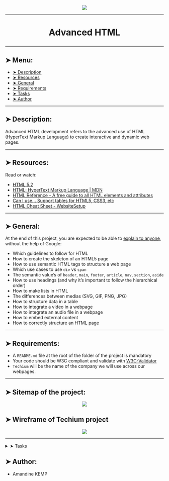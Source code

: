 <p align="center">
    <img [Advanced HTML] src="https://www.hostinger.com/tutorials/wp-content/uploads/sites/2/2018/11/what-is-html-3.webp">
</p>

----------

# <p align="center">Advanced HTML</p>

----------

## ➤ Menu:

* [➤ Description](https://github.com/amandinekemp/holbertonschool-web_front_end/tree/main/html_advanced#-description)
* [➤ Resources](https://github.com/amandinekemp/holbertonschool-web_front_end/tree/main/html_advanced#-resources)
* [➤ General](https://github.com/amandinekemp/holbertonschool-web_front_end/tree/main/html_advanced#-general)
* [➤ Requirements](https://github.com/amandinekemp/holbertonschool-web_front_end/tree/main/html_advanced#-requirements)
* [➤ Tasks](https://github.com/amandinekemp/holbertonschool-web_front_end/tree/main/html_advanced#-tasks)
* [➤ Author](https://github.com/amandinekemp/holbertonschool-web_front_end/tree/main/html_advanced#-author)

----------

## ➤ Description:

Advanced HTML development refers to the advanced use of HTML (HyperText Markup Language) to create interactive and dynamic web pages.

----------

## ➤ Resources:

Read or watch:

* [HTML 5.2](https://intranet.hbtn.io/rltoken/vKPDYmtKXaKCHn5lpZXz7w)
* [HTML: HyperText Markup Language | MDN](https://intranet.hbtn.io/rltoken/ZSMZYbNUWEhTarg4x5syCQ)
* [HTML Reference - A free guide to all HTML elements and attributes](https://intranet.hbtn.io/rltoken/hPxzkJUCKscaZ1YgG0Xaig)
* [Can I use… Support tables for HTML5, CSS3, etc](https://intranet.hbtn.io/rltoken/C1sjK7n4YYmXjzgN07LgUg)
* [HTML Cheat Sheet - WebsiteSetup](https://intranet.hbtn.io/rltoken/33djKxCai7mwDufKGL7eCg)

----------

## ➤ General:

At the end of this project, you are expected to be able to [explain to anyone](https://intranet.hbtn.io/rltoken/pt--DhAqMLE-NJtA1N_8hg), without the help of Google:

* Which guidelines to follow for HTML
* How to create the skeleton of an HTML5 page
* How to use semantic HTML tags to structure a web page
* Which use cases to use `div` vs `span`
* The semantic value’s of `header`, `main`, `footer`, `article`, `nav`, `section`, `aside`
* How to use headings (and why it’s important to follow the hierarchical order)
* How to make lists in HTML
* The differences between medias (SVG, GIF, PNG, JPG)
* How to structure data in a table
* How to integrate a video in a webpage
* How to integrate an audio file in a webpage
* How to embed external content
* How to correctly structure an HTML page

----------

## ➤ Requirements:

* A `README.md` file at the root of the folder of the project is mandatory
* Your code should be W3C compliant and validate with [W3C-Validator](https://intranet.hbtn.io/rltoken/Ru21MgHZLPDcXSsUrHwKJg)
* `Techium` will be the name of the company we will use across our webpages.

----------

## ➤ Sitemap of the project:

<p align="center">
    <img [Sitemap of the project] src="https://s3.eu-west-3.amazonaws.com/hbtn.intranet/uploads/medias/2020/4/4dec2ba9d84a0a55355b1c1e2de4c57854a2d35a.png?X-Amz-Algorithm=AWS4-HMAC-SHA256&X-Amz-Credential=AKIA4MYA5JM5DUTZGMZG%2F20240312%2Feu-west-3%2Fs3%2Faws4_request&X-Amz-Date=20240312T145536Z&X-Amz-Expires=86400&X-Amz-SignedHeaders=host&X-Amz-Signature=51ca659600e682623021cac7b83368aebe0340f31803780c7cff87e5ba975e45">
</p>

## ➤ Wireframe of Techium project

<p align="center">
    <img [Sitemap of the project] src="https://s3.eu-west-3.amazonaws.com/hbtn.intranet/uploads/medias/2020/4/3e4f9e2b3cb73d1768229e086f5da35337be5c6c.png?X-Amz-Algorithm=AWS4-HMAC-SHA256&X-Amz-Credential=AKIA4MYA5JM5DUTZGMZG%2F20240312%2Feu-west-3%2Fs3%2Faws4_request&X-Amz-Date=20240312T145536Z&X-Amz-Expires=86400&X-Amz-SignedHeaders=host&X-Amz-Signature=f3844b00615422899a0496297d48e50f0bb1c22b7e7acd4243e9420b155f0d44">
</p>


----------

<details>
<summary>➤ Tasks</summary>

### 0. Create your first webpage
mandatory
Create your first HTML file 0-index.html with:

* Add the doctype on the first line (without any comment)
* After the doctype, open and close a html tag
* Add the language tag, specify English for [ISO language code](https://intranet.hbtn.io/rltoken/qFNHsNpEOoe4uGFKqVa6-Q) and add the direction tag (ltr or rtl) on the html tag.
* Open your file in your browser (the page should be blank)
W3C won’t pass - you can ignore it

Repo:

* GitHub repository: holbertonschool-web_front_end
* Directory: html_advanced
* File: 0-index.html
  
0/3 pts
### 1. Structure your webpage
mandatory
Copy the content of 0-index.html into 1-index.html

Create the head and body sections

* inside the html tag, create the head and body tags (empty) in this order
W3C won’t pass - you can ignore it

Repo:

* GitHub repository: holbertonschool-web_front_end
* Directory: html_advanced
* File: 1-index.html
  
0/3 pts
2. The head - meta charset, viewport, title, description, favicons
mandatory
Copy the content of 1-index.html into 2-index.html

<p align="center">
    <img [Advanced HTML] src="https://s3.eu-west-3.amazonaws.com/hbtn.intranet/uploads/medias/2019/11/2ba3a0d7878316de5aaa.jpg?X-Amz-Algorithm=AWS4-HMAC-SHA256&X-Amz-Credential=AKIA4MYA5JM5DUTZGMZG%2F20240312%2Feu-west-3%2Fs3%2Faws4_request&X-Amz-Date=20240312T145536Z&X-Amz-Expires=86400&X-Amz-SignedHeaders=host&X-Amz-Signature=c5be58e7758df9027d631ac5d5bcf0862a25d7beee820440b416df7d07c2cb78">
</p>

Meta charset:

* add a meta tag inside the head:
 * add the charset attribute with the value utf-8

Viewport:

* add a meta tag inside the head:
 * add an attribute name on the tag and specify that it is the meta viewport
 * add the key width with the value device-width
 * add the key initial-scale with the value 1.0
 * add the key viewport-fit with the value cover

Title:

* add the title tag just after the meta viewport with value: Homepage - Techium

Description:

* add a meta tag inside the head section
 * add an attribute name on the tag and specify that is the meta description
 * add another attribute called content
 * add the following description: Techium is a digital agency

Favicons:

* download the image above to use as a favicon
* Use the tool at https://realfavicongenerator.net/ to generate all the favicon formats
* take the favicon.ico and favicon.png and place these at the root of your project directory, so that it is siblings with your [0-9]+-index.html files.
* inside the head, create 2 link tags with these 3 attributes: rel, type, and href.
 * the first link tag:
  * rel: icon
  * type: image/x-icon
  * href: ./favicon.ico
 * the second link tag:
  * rel: icon
  * type: image/png
  * href: ./favicon.png

Repo:

* GitHub repository: holbertonschool-web_front_end
* Directory: html_advanced
* File: 2-index.html
  
### 3. Simple header, main, footer

Copy the content of 2-index.html into 3-index.html

Header:

* create the header of your page between the open and close body tag
* put the text Header inside the header

Main:

* create the main tag after the header tag
 * put the text Main content inside your main tags

Footer:

* create the footer tag after the main tag
 * put the text Footer inside the footer tags

Repo:

* GitHub repository: holbertonschool-web_front_end
* Directory: html_advanced
* File: 3-index.html
  
### 4. Aside

Copy the contents of 3-index.html into article.html

* change the <title> to put: Article - Techium
* inside the main tags
 * after the text, create the aside tags with text Aside

Repo:

* GitHub repository: holbertonschool-web_front_end
* Directory: html_advanced
* File: article.html
  
### 5. Section

Copy the content of 3-index.html into 5-index.html

* inside your <main> section
 * remove the text in main, create these sections:
 1. create first section and put the text Hero section inside
 2. create second section and put the text Services section inside
 3. create third section and put the text Works section inside
 4. create fourth section and put the text About section inside
 5. create fifth section and put the text Latest news section inside
 6. create sixth section and put the text Testimonials section inside
 7. create seventh section and put the text Contact section inside

Does not need to pass W3C

Repo:

* GitHub repository: holbertonschool-web_front_end
* Directory: html_advanced
* File: 5-index.html
  
### 6. Work, News, Testimonial articles

Copy the content of 5-index.html into 6-index.html

Work articles:

* inside the section Works section
 * add 3 article tags
  * inside each article write Work # where the hashtag will be the ordered number (1, 2, or 3)

News articles:

* inside the section Latest news section
 * add 3 article tags
  * inside each article write Article # where the hashtag will be the ordered number (1, 2, or 3)

Testimonial articles:

* inside the section Testimonials section
  * add 3 article tags
   * inside each article write Testimonial # where the hashtag will be the ordered number (1, 2, or 3)

W3C won’t pass - you can ignore it

Repo:

* GitHub repository: holbertonschool-web_front_end
* Directory: html_advanced
* File: 6-index.html
  
### 7. Navigation

Copy the content of 6-index.html into 7-index.html

* remove the Header text inside the <header>
* create the nav tag inside the header tag
  * it should remain empty for now

Does not need to pass W3C

Repo:

* GitHub repository: holbertonschool-web_front_end
* Directory: html_advanced
* File: 7-index.html
  
### 8. Level 1 headings

Copy the content of 7-index.html into 8-index.html

* create the level 1 heading inside your main before your sections
  * put text Homepage in your heading tag

Does not need to pass W3C

Repo:

* GitHub repository: holbertonschool-web_front_end
* Directory: html_advanced
* File: 8-index.html

### 9. Level 2 headings

Copy the content of 8-index.html into 9-index.html

* in the section tag with the the text Hero section, remove the text and create a level 2 heading with text We help you build your brand!
* in the section tag with the the text Services section, remove the text and create a level 2 heading with text Services
* in the section tag with the the text Works section, remove the text and create a level 2 heading with text Works
* in the section tag with the the text About section, remove the text and create a level 2 heading with text About Us
* in the section tag with the the text Latest news section, remove the text and create a level 2 heading with text Latest news
* in the section tag with the the text Testimonials section, remove the text and create a level 2 heading with text Testimonials
* in the section tag with the the text Contact section, remove the text and create a level 2 heading with text Contact

W3C won’t pass - you can ignore it

Repo:

* GitHub repository: holbertonschool-web_front_end
* Directory: html_advanced
* File: 9-index.html
  
### 10. Level 3 headings

Copy the content of 9-index.html into 10-index.html

Services headings:

* Inside the section containing the h2 heading Services, add these elements right after the h2:
  * create a level 3 heading with text Design & Concept
  * create a level 3 heading with text Digital Strategy
  * create a level 3 heading with text Content Strategy
  * create a level 3 heading with text UX Design
  * create a level 3 heading with text Web Development
  * create a level 3 heading with text Social Media

Works headings:

* Inside the section containing the h2 heading Works:
 * in the first article, replace the text with a level 3 heading with text Interior Design
 * in the second article, replace the text with a level 3 heading with text Web Development
 * in the third article, replace the text with a level 3 heading with text Personal Brand

About Us headings:

* Inside the section containing the h2 heading About Us, after the h2 heading, create these elements in this order:
 * a level 3 heading with text Who are we
 * a level 3 heading with text Our culture
 * a level 3 heading with text How we work

Latest news headings:

* Inside the section containing the h2 heading Latest news:
 * in the first article replace the text with a level 3 heading with text Hoc loco tenere se Triarius non potuit.
 * in the second article replace the text with a level 3 heading with text Ut alios omittam, hunc appello, quem ille unum secutus est.
 * in the third article replace the text with a level 3 heading with text Bestiarum vero nullum iudicium puto.

W3C does not need to pass here

Repo:

* GitHub repository: holbertonschool-web_front_end
* Directory: html_advanced
* File: 10-index.html
  
### 11. styleguide

Copy the content of 3-index.html into 11-styleguide.html

* change the title to Styleguide - Techium
* remove the text from header, main, and footer
* create a new <section> inside your main tag
  * create a header in this section
   * in the header add a level 2 heading with text Headings
  * after the header:
   * add a level 1 heading with text Heading level 1
   * add a level 2 heading with text Heading level 2
   * add a level 3 heading with text Heading level 3
   * add a level 4 heading with text Heading level 4
   * add a level 5 heading with text Heading level 5
   * add a level 6 heading with text Heading level 6

Repo:

* GitHub repository: holbertonschool-web_front_end
* Directory: html_advanced
* File: 11-styleguide.html
  
### 12. Paragraphs

Copy the content of 10-index.html into 12-index.html

About Us paragraphs:

* in the About Us section
 * after the first h3 (who are we) create a paragraph with the text: Lorem ipsum dolor sit amet, consectetur adipisicing elit. Ipsum, omnis expedita! Eum, praesentium cumque accusantium rem, sit quaerat est nisi ratione, deserunt ducimus quidem iste dicta quibusdam atque maxime cum!
 * after the second h3 create a paragraph with the text: Lorem ipsum dolor sit amet, consectetur adipisicing elit. Ipsum, omnis expedita! Eum, praesentium cumque accusantium rem, sit quaerat est nisi ratione, deserunt ducimus quidem iste dicta quibusdam atque maxime cum!
 * after the third h3 create a paragraph with the text: Lorem ipsum dolor sit amet, consectetur adipisicing elit. Ipsum, omnis expedita! Eum, praesentium cumque accusantium rem, sit quaerat est nisi ratione, deserunt ducimus quidem iste dicta quibusdam atque maxime cum!

Latest news paragraphs:

* in the Latest news section
 * in the first article
  * create a paragraph with text Career before the heading
  * create a paragraph with text Lorem ipsum dolor sit amet, consectetur adipiscing elit. Id Sextilius factum negabat. Quo tandem modo? At eum nihili facit; Quae contraria sunt his, malane? after the heading
 * in the second article
   * create a paragraph with text Digital Life before the heading
   * create a paragraph with text Lorem ipsum dolor sit amet, consectetur adipiscing elit. Tum mihi Piso: Quid ergo? Tum ille: Ain tandem? Non autem hoc: igitur ne illud quidem. Sed quod proximum fuit non vidit. Nos commodius agimus. An nisi populari fama? after the heading
 * in the third article
   * create a paragraph with text Social before the heading
   * create a paragraph with text Lorem ipsum dolor sit amet, consectetur adipiscing elit. Non igitur bene. Quid enim est a Chrysippo praetermissum in Stoicis? Pugnant Stoici cum Peripateticis. Prioris generis est docilitas, memoria; Apparet statim, quae sint officia, quae actiones. after the heading

Contact paragraph:

* in the Contact section after the heading
 * create a paragraph with the text: Lorem ipsum dolor sit amet, consectetur adipiscing elit. Id Sextilius factum negabat. Quo tandem modo? At eum nihili facit; Quae contraria sunt his, malane?

Additional paragraphs:

* below the level 2 Services heading add a paragraph with text We work with you
* below the level 2 Works heading add a paragraph with text Take a look in our portfolio
* below the level 2 About Us heading add a paragraph with text Everything about us
* below the level 2 Testimonials heading add a paragraph with text We are more than a digital company
* below the level 2 Contact heading add a paragraph with text We like to know new people

Does not need to pass W3C

Repo:

* GitHub repository: holbertonschool-web_front_end
* Directory: html_advanced
* File: 12-index.html
  
### 13. styleguide paragraphs

Copy the contents of 11-styleguide.html into 13-styleguide.html

* After the existing section containing Headings, create a new section in main
 * in this section create a header
   * Inside the header, create a level 2 heading with text Paragraph
 * after the header add a level 2 heading with text Heading with a subtitle
 * after the level 2 heading, add a paragraph with text This is my subtitle
 * after the last paragraph, add another paragraph with text: Nunc lacinia ante nunc ac lobortis. Interdum adipiscing gravida odio porttitor sem non mi integer non faucibus ornare mi ut ante amet placerat aliquet. Volutpat eu sed ante lacinia sapien lorem accumsan varius montes viverra nibh in adipiscing blandit tempus accumsan.

Repo:

* GitHub repository: holbertonschool-web_front_end
* Directory: html_advanced
* File: 13-styleguide.html
  
### 14. Span

Copy the contents of 12-index.html into 14-index.html

In the very first <header>,

* before the nav, create a span with the text Techium
Does not need to pass W3C

Repo:

* GitHub repository: holbertonschool-web_front_end
* Directory: html_advanced
* File: 14-index.html
  
### 15. Div

Copy the contents of 14-index.html into 15-index.html

* Wrap the contents of the header element with a div
* Wrap the content of each section element within a div
* Finally, wrap the contents of the <footer> tag with a div

W3C does not need to pass

Repo:

* GitHub repository: holbertonschool-web_front_end
* Directory: html_advanced
* File: 15-index.html
  
### 16. Structure your sections

Copy the contents of 15-index.html into 16-index.html

* in the div in the Services section
 * create a header tag that wraps the h2 and the p
 * create a div sibling to the header that wraps the rest of the content
* in the div in the Works section
 * create a header tag that wraps the h2 and the p
 * create a div sibling to the header that wraps the rest of the content
* in the div in the About Us section
 * create a header tag that wraps the h2 and the p
 * create a div sibling to the header that wraps the rest of the content
* ,in the div in the Latest news section
 * create a header tag that wraps the h2
 * create a div sibling to the header that wraps the rest of the content
* in the div in the Testimonials section
 * create a header tag that wraps the h2 and the p
 * create a div sibling to the header that wraps the rest of the content
* in the div in the Contact section
 * create a header tag that wraps the h2 and the first p
 * create a div sibling to the header that wraps the rest of the content

W3C does not need to pass

Repo:

* GitHub repository: holbertonschool-web_front_end
* Directory: html_advanced
* File: 16-index.html
  
### 17. Comments

Copy the content of 16-index.html into 17-index.html

* before the header add a line break and a comment saying Header to help with scanning your code
* before the main add a line break and a comment saying Main to help with scanning your code
* before the footer add a line break and a comment saying Footer to help with scanning your code
* before the Hero section add a line break and a comment saying Hero section
* before the Services section add a line break and a comment saying Services section
* before the Works section add a line break and a comment saying Works section
* before the About Us section add a line break and a comment saying About Us section
* before the Latest news section add a line break and a comment saying Latest news section
* before the Testimonials section add a line break and a comment saying Testimonials section
* before the Contact section add a line break and a comment saying Contact section

Does not need to pass W3C

Repo:

* GitHub repository: holbertonschool-web_front_end
* Directory: html_advanced
* File: 17-index.html
  
### 18. link your logo

Copy the content of 17-index.html into 18-index.html

* in the header, wrap the span with a link that redirects to the page at the root of your folder (/)
* wrap the link with a div

W3C does not need to pass

Repo:

* GitHub repository: holbertonschool-web_front_end
* Directory: html_advanced
* File: 18-index.html
  
### 19. Create new pages

Copy the content of 18-index.html into about.html, latest_news.html and contact.html

* change the title of about.html to replace Homepage with About
* change the title of latest_news.html to replace Homepage with Latest news
* change the title of contact.html to replace Homepage with Contact

Does not need to pass W3C

Repo:

* GitHub repository: holbertonschool-web_front_end
* Directory: html_advanced
* File: about.html, latest_news.html, contact.html
  
### 20. Add links

Copy the content of 18-index.html into 20-index.html

* in your nav tags
 * create a link to / with the text Home
 * create an anchor to services with the text Services
 * create an anchor to works with the text Works
 * create an anchor to about with the text About
 * create an anchor to latest_news with the text Latest news
 * create an anchor to testimonials with the text Testimonials
 * create an anchor to contact with the text Contact

For now, the anchor links will not work. We will make them work in the CSS project.

Does not need to pass W3C

Repo:

* GitHub repository: holbertonschool-web_front_end
* Directory: html_advanced
* File: 20-index.html
  
### 21. Add social media links

Copy the content of 20-index.html into 21-index.html

* in the div in the footer
 * remove any text you have
 * create a link to https://www.facebook.com/HolbertonSchool/ with the text Facebook
 * create a link to https://twitter.com/holbertonschool with the text Twitter
 * create a link to https://www.instagram.com/holbertonschool/ with the text Instagram

W3C won’t pass - you can ignore it

Repo:

* GitHub repository: holbertonschool-web_front_end
* Directory: html_advanced
* File: 21-index.html
  
### 22. "Button" links

Copy the content of 21-index.html into 22-index.html

* in the Hero section, after the heading
 * create a link to # with the text Get started
* in the About Us section, after the div containing the level 3 headings and paragraphs
 * create a link to about.html with the text Learn more about us
* in the Contact section, after the div containing the paragraph
 * create a link to contact.html with text Get in touch

Does not need to pass W3C

Repo:

* GitHub repository: holbertonschool-web_front_end
* Directory: html_advanced
* File: 22-index.html
  
### 23. Services, Works, Latest news links

Copy the content of 22-index.html into 23-index.html

* in the Services section
 * in each level 3 heading, create a link to # around the text already in the heading
* in the Works section
 * in each level 3 heading, create a link to # around the text already in the heading
* in the Latest news section
 * in each level 3 heading, create a link to # around the text already in the heading

Does not need to pass W3C

Repo:

* GitHub repository: holbertonschool-web_front_end
* Directory: html_advanced
* File: 23-index.html
  
### 24. List the links

Copy the content of 23-index.html into 24-index.html

* in the nav
 * create an unordered list, put each anchor tag (Home, Services, Works, …) as an individual list item
* in the div in the footer
 * create an unordered list and put each anchor tag (Facebook, Twitter, …) as an individual list item

W3C does not need to pass

Repo:

* GitHub repository: holbertonschool-web_front_end
* Directory: html_advanced
* File: 24-index.html
  
### 25. Secondary navigation menu

Copy the content of 24-index.html into 25-index.html

* inside the footer, after the div
 * create a new div
 * in the new div create an unordered list with the following links:
 1. link to # with text Terms of Use
 2. link to # with text Privacy Policy
 3. link to # with text Cookie Policy

Repo:

* GitHub repository: holbertonschool-web_front_end
* Directory: html_advanced
* File: 25-index.html
  
### 26. Examples of lists for the styleguide

Copy the content of 13-styleguide.html into 26-styleguide.html

Example of unordered list:

* inside main after Paragraph section, add :
 * a new line and a comment with text Lists
 * after, create a new section with inside:
  * create a header with inside a level 2 heading with the text Lists
  * after the new header, create a div with inside:
    * a level 3 heading with text Unordered
     * under it, add an unordered list with these items: Dolor pulvinar etiam magna etiam., Sagittis adipiscing lorem eleifend., Felis enim feugiat dolore viverra.

Example of ordered list:

* after previous unordered list, in the same div
 * add a level 3 heading with text Ordered
 * add an ordered list with these items:
 1. Dolor pulvinar etiam magna etiam.
 2. Sagittis adipiscing lorem eleifend.
 3. Felis enim feugiat dolore viverra.

Example of definition list:

* after previous ordered list, in the same div
 * add a heading level 3 with text Definition
 * add a definition list with these items:
 1. Term: Definition List title, Definition: Definition text.
 2. Term: Startup, Definition: A startup company or startup is a company or temporary organization designed to search for a repeatable and scalable business model.
 3. Term: Water, Definition: A colorless, transparent, odorless liquid that forms the seas, lakes, rivers, and rain and is the basis of the fluids of living organisms.

Repo:

* GitHub repository: holbertonschool-web_front_end
* Directory: html_advanced
* File: 26-styleguide.html
  
### 27. Separate content

Copy the content of 25-index.html into 27-index.html

* in the footer between the two divs:
 * add a horizontal rule
 * after the horizontal rule add a paragraph with text © 2020 Techium, made with ♥ by students at Holberton School.

W3C does not need to pass.

Repo:

* GitHub repository: holbertonschool-web_front_end
* Directory: html_advanced
* File: 27-index.html
  
### 28. Horizontal rule example

Copy the content of 26-styleguide.html into 28-styleguide.html

* in main after Lists section
 * add a new line and a comment with the text Horizontal rule
 * create a new section
  * create a header and inside it add a level 2 heading with the text Horizontal rule
  * after the header create a div and put a horizontal rule in it

Repo:

* GitHub repository: holbertonschool-web_front_end
* Directory: html_advanced
* File: 28-styleguide.html
  
### 29. Client quotes

Copy the content of 27-index.html into 29-index.html

* in the Testimonials section
 * in the first article
  * replace the text with a blockquote with text I am completely blown away. Thanks to Techium, we've just launched our 5th website! and cite author Yuri Y.
 * in the second article
  * replace the text with a blockquote with text Thank you so much for your help. Techium company is awesome! and cite author Dorrie S.
 * in the third article
  * replace the text with a blockquote with text I love your system. Definitely worth the investment. I'd be lost without Techium company. and cite author Sven H.

W3C does not need to pass

Repo:

* GitHub repository: holbertonschool-web_front_end
* Directory: html_advanced
* File: 29-index.html
  
### 30. Examples of quotes

Copy the content of 28-styleguide.html into 30-styleguide.html

Example of inline quote:

* inside main after Horizontal rule section
 * add a new line and a comment with text Blockquotes
 * create a new section
  * in the section create a header, in the header create a level 2 heading with text Blockquotes
  * after the header, create a div
   * in the div add a level 3 heading with the text Inline quote
   * add an inline quote with the text Stay hungry. Stay foolish.

Example of blockquote:

* after the inline quote div, create another div
 * in the new div add a level 3 heading with the text Blockquote
 * add a multiline quote with the text I will be the leader of a company that ends up being worth billions of dollars, because I got the answers. I understand culture. I am the nucleus. I think that’s a responsibility that I have, to push possibilities, to show people, this is the level that things could be at. and cite Kanye West, Musician

Repo:

* GitHub repository: holbertonschool-web_front_end
* Directory: html_advanced
* File: 30-styleguide.html
  
### 31. Address and latest news authors

Copy the content of 29-index.html into 31-index.html

* in the footer
 * right after open footer tag, put the following address: 234 Washington Street (line-break) Urbana, Illinois
* in the Latest news section
 * in the first article, after the last paragraph, add the author name in small print: By Kelly D.
 * in the second article, after the last paragraph, add the author name in small print: By William A.
 * in the third article, after the last paragraph, add the author name in small print: By Frances J.

W3C does not need to pass

Repo:

* GitHub repository: holbertonschool-web_front_end
* Directory: html_advanced
* File: 31-index.html
  
### 32. Typography section - using the correct tags

Copy the content of 30-styleguide.html into 32-styleguide.html

* inside main after the Blockquotes section

 * add a new line and a comment with text Typography
 * create a new section

  * in the section create a header and inside it add a level 2 heading with the text Typography
  * after the header create a div, inside the div add this text with the correct HTML tag: 320 Stewart Avenue, Unit 12 (line break) New York City NY 10001, the city, state, and postal code should be on a separate line
  * create another div, in the new div nest this code block using the pre HTML tag:
 <code>
     <h2>My title</h2>
     <p>Proin lacus turpis, feugiat sit amet sollicitudin non, volutpat in libero. Aenean hendrerit ultrices nulla ac lobortis. Vestibulum consectetur nibh vel ante rhoncus faucibus.</p>
 </code>
  * create another div, in the new div add this paragraph of text with the correct HTML tag: Curabitur sit amet turpis cursus massa mollis highlighted. Duis finibus leo massa, eget dapibus erat finibus sed. Aenean condimentum sapien magna, eleifend highlighted mi consequat ut. Cras nec quam sed sapien ultricies highlighted ut sed metus. Each occurrence of the word highlighted should be highlighted.

W3C does not need to pass

Repo:

* GitHub repository: holbertonschool-web_front_end
* Directory: html_advanced
* File: 32-styleguide.html
  
### 33. Table

Copy the content of 32-styleguide.html into 33-styleguide.html

inside main after Typography section
add a new line and a comment with text Table
create a new section
in the section create a header, in the header add a level 2 heading with the text Table
after the header, create a table, reproduce in HTML the visual below

![star wars Trilogy Data](https://s3.eu-west-3.amazonaws.com/hbtn.intranet/uploads/medias/2019/10/1348f88f2d78a5dee5d0.jpg?X-Amz-Algorithm=AWS4-HMAC-SHA256&X-Amz-Credential=AKIA4MYA5JM5DUTZGMZG%2F20240312%2Feu-west-3%2Fs3%2Faws4_request&X-Amz-Date=20240312T145536Z&X-Amz-Expires=86400&X-Amz-SignedHeaders=host&X-Amz-Signature=9f5231388eb5ed9a9336b3d5708cb4c57fc95b171b3fcd3c465b76ac455aba91)

The <th> tags containing Title, Director, Release Date should have a scope attribute set to col The <th> tags containing the names of the movies should have a scope attribute set to row

Due to previous task, does not have to pass W3C

Repo:

* GitHub repository: holbertonschool-web_front_end
* Directory: html_advanced
* File: 33-styleguide.html
  
### 34. Details

Copy the content of 33-styleguide.html into 34-styleguide.html

* in main tag after Table section
 * add a new line and a comment with text Details
 * create a new section
   * create a header, in the header add a level 2 heading with the text Details
   * after the header create a div
    * in the div add a level 3 heading with text Default
    * add a details element and specify Show/Hide me in the summary
    * add this text after the summary: Pellentesque habitant morbi tristique senectus et netus et malesuada fames ac turpis egestas.
  * create another div
    * add a level 3 heading with text Open
    * add a details element that is open by default and specify Always open in the summary
   * add this text after the summary: Pellentesque habitant morbi tristique senectus et netus et malesuada fames ac turpis egestas.

Due to earlier task, does not have to pass W3C

Repo:

* GitHub repository: holbertonschool-web_front_end
* Directory: html_advanced
* File: 34-styleguide.html
  
### 35. Replace text logo with image logo

![Techium](https://s3.eu-west-3.amazonaws.com/hbtn.intranet/uploads/medias/2019/11/06f32e89f2a82582234e.png?X-Amz-Algorithm=AWS4-HMAC-SHA256&X-Amz-Credential=AKIA4MYA5JM5DUTZGMZG%2F20240311%2Feu-west-3%2Fs3%2Faws4_request&X-Amz-Date=20240311T081103Z&X-Amz-Expires=86400&X-Amz-SignedHeaders=host&X-Amz-Signature=da2c2a811efde4268fd3393167a1ff384fc947bef93c1c5ec12de6a689468a7d)

Copy the content of 31-index.html into 35-index.html

* in header
 * find the span with the name of the website
 * replace it with the image above
 * make sure the image is in the same directory as all of your  * other files and that the file name is logo-black.png
 * alt: Techium logo
 * don’t forget to specify width of 160 and height of 40
* in footer, after the opening tag and before the address
 * insert the logo image
 * alt: Techium logo
 * don’t forget to specify the width and height (same as in header)

W3C does not need to pass

Repo:

* GitHub repository: holbertonschool-web_front_end
* Directory: html_advanced
* File: 35-index.html
  
### 36. Add images to your sections

Copy the content of 35-index.html into 36-index.html

You can use image generators to get images for this task. For avatar images you can download them on UI Faces. Just make sure you rename your images to match the task requirements.

Add three images in the Works section:

* in the Works section
  * before the first level 3 heading create a div
   * add images/pic-work-01.jpg inside the div
   * alt: empty
 * before the second level 3 heading create a div
   * add images/pic-work-02.jpg inside the div
   * alt: empty
 * before the third level 3 heading create a div
   * add images/pic-work-03.jpg inside the div
   * alt: empty

Add one image in the About Us section:

* in the About Us section before the first level 3 heading inside the div
  * add the image images/pic-about-us.jpg
   * alt: empty
   * width: 460
   * height: 447

Add three images in the Latest news section:

* in the Latest news section
 * in the first article, before the first paragraph, create a div
  * in the div add the image images/pic-blog-01.jpg
  * alt: empty
  * width: 305
  * height: 205

* in the second article, before the first paragraph, create a div
 * in the div add the image images/pic-blog-02.jpg
 * alt: empty
 * width: 305
 * height: 205

* in the third article, before the first paragraph, create a div
* in the div add the image images/pic-blog-03.jpg
 * alt: empty
 * width: 305
 * height: 205

Add three images in the Testimonials section:

* in the Testimonials section
 * in the first article before the quote, add the image images/pic-person-01.jpg
  * alt: Yuri Y. avatar
  * width: 100px
  * height: 100px
 * in the second article before the quote, add the image images/pic-person-02.jpg
  * alt: Dorrie S. avatar
  * width: 100px
  * height: 100px
 * in the third article before the quote, add the image images/pic-person-03.jpg
  * alt: Sven H. avatar
  * width: 100px
  * height: 100px

Does not need to pass W3C

Repo:

* GitHub repository: holbertonschool-web_front_end
* Directory: html_advanced
* File: 36-index.html
  
### 37. Social icons

Copy the content of 36-index.html into index.html (the final file!)

* inside the footer

 * replace the text Facebook with the SVG icon code and add width of 25px and height of 25px to the SVG tag:
<svg viewbox="0 0 24 24" xmlns="http://www.w3.org/2000/svg">
<title>
Facebook icon
</title>
<path d="M23.998 12c0-6.628-5.372-12-11.999-12C5.372 0 0 5.372 0 12c0 5.988 4.388 10.952 10.124 11.852v-8.384H7.078v-3.469h3.046V9.356c0-3.008 1.792-4.669 4.532-4.669 1.313 0 2.686.234 2.686.234v2.953H15.83c-1.49 0-1.955.925-1.955 1.874V12h3.328l-.532 3.469h-2.796v8.384c5.736-.9 10.124-5.864 10.124-11.853z"/>
</svg>
 * replace the text Twitter with the SVG icon code and add width of 25px and height of 25px to the SVG tag:
<svg viewbox="0 0 24 24" xmlns="http://www.w3.org/2000/svg">
<title>
Twitter icon
</title>
<path d="M23.954 4.569a10 10 0 0 1-2.825.775 4.958 4.958 0 0 0 2.163-2.723c-.951.555-2.005.959-3.127 1.184a4.92 4.92 0 0 0-8.384 4.482C7.691 8.094 4.066 6.13 1.64 3.161a4.822 4.822 0 0 0-.666 2.475c0 1.71.87 3.213 2.188 4.096a4.904 4.904 0 0 1-2.228-.616v.061a4.923 4.923 0 0 0 3.946 4.827 4.996 4.996 0 0 1-2.212.085 4.937 4.937 0 0 0 4.604 3.417 9.868 9.868 0 0 1-6.102 2.105c-.39 0-.779-.023-1.17-.067a13.995 13.995 0 0 0 7.557 2.209c9.054 0 13.999-7.496 13.999-13.986 0-.209 0-.42-.015-.63a9.936 9.936 0 0 0 2.46-2.548l-.047-.02z"/>
</svg>
 * replace the text Instagram with the SVG icon code and add width of 25px and height of 25px to the SVG tag:
<svg viewbox="0 0 24 24" xmlns="http://www.w3.org/2000/svg">
<title>
Instagram icon
</title>
<path d="M12 0C8.74 0 8.333.015 7.053.072 5.775.132 4.905.333 4.14.63c-.789.306-1.459.717-2.126 1.384S.935 3.35.63 4.14C.333 4.905.131 5.775.072 7.053.012 8.333 0 8.74 0 12s.015 3.667.072 4.947c.06 1.277.261 2.148.558 2.913a5.885 5.885 0 0 0 1.384 2.126A5.868 5.868 0 0 0 4.14 23.37c.766.296 1.636.499 2.913.558C8.333 23.988 8.74 24 12 24s3.667-.015 4.947-.072c1.277-.06 2.148-.262 2.913-.558a5.898 5.898 0 0 0 2.126-1.384 5.86 5.86 0 0 0 1.384-2.126c.296-.765.499-1.636.558-2.913.06-1.28.072-1.687.072-4.947s-.015-3.667-.072-4.947c-.06-1.277-.262-2.149-.558-2.913a5.89 5.89 0 0 0-1.384-2.126A5.847 5.847 0 0 0 19.86.63c-.765-.297-1.636-.499-2.913-.558C15.667.012 15.26 0 12 0zm0 2.16c3.203 0 3.585.016 4.85.071 1.17.055 1.805.249 2.227.415.562.217.96.477 1.382.896.419.42.679.819.896 1.381.164.422.36 1.057.413 2.227.057 1.266.07 1.646.07 4.85s-.015 3.585-.074 4.85c-.061 1.17-.256 1.805-.421 2.227a3.81 3.81 0 0 1-.899 1.382 3.744 3.744 0 0 1-1.38.896c-.42.164-1.065.36-2.235.413-1.274.057-1.649.07-4.859.07-3.211 0-3.586-.015-4.859-.074-1.171-.061-1.816-.256-2.236-.421a3.716 3.716 0 0 1-1.379-.899 3.644 3.644 0 0 1-.9-1.38c-.165-.42-.359-1.065-.42-2.235-.045-1.26-.061-1.649-.061-4.844 0-3.196.016-3.586.061-4.861.061-1.17.255-1.814.42-2.234.21-.57.479-.96.9-1.381.419-.419.81-.689 1.379-.898.42-.166 1.051-.361 2.221-.421 1.275-.045 1.65-.06 4.859-.06l.045.03zm0 3.678a6.162 6.162 0 1 0 0 12.324 6.162 6.162 0 1 0 0-12.324zM12 16c-2.21 0-4-1.79-4-4s1.79-4 4-4 4 1.79 4 4-1.79 4-4 4zm7.846-10.405a1.441 1.441 0 0 1-2.88 0 1.44 1.44 0 0 1 2.88 0z"/>
</svg>
W3C does not need to pass

Repo:

* GitHub repository: holbertonschool-web_front_end
* Directory: html_advanced
* File: index.html
  
### 38. Add a video player in the styleguide

Copy the content of 34-styleguide.html into 38-styleguide.html

* in main after the Details section
 * add a new line and a comment with text Video
 * create a section
  * in the section create a header, in the header add a level 2 heading with the text Video
  * after the header add the following video: https://intranet-projects-files.s3.amazonaws.com/webstack/BigBuckBunny.mp4
  * add controls to the video
  * ensure that the video does a loop
  * display https://intranet-projects-files.s3.amazonaws.com/webstack/thumbnail.jpg when the video is downloading
  * provide an alternative text: Sorry, your browser doesn't support HTML5 video

Due to an earlier task, does not need to pass W3C

Repo:

* GitHub repository: holbertonschool-web_front_end
* Directory: html_advanced
* File: 38-styleguide.html
  
### 39. Add an audio player in the styleguide

Copy the content of 38-styleguide.html into 39-styleguide.html

* in main after Video section
 * add a new line and a comment with text Audio
 * create a section
   * in the section create a header, in the header add a level 2 heading with the text Audio
  * after the header add the following audio file: https://intranet-projects-files.s3.amazonaws.com/webstack/TroubleChapter8_64kb.mp3
  * add controls to the audio player
  * provide an alternative text: Sorry, your browser doesn't support audio element

Due to an earlier task, does not need to pass W3C

Repo:

* GitHub repository: holbertonschool-web_front_end
* Directory: html_advanced
* File: 39-styleguide.html
  
### 40. Add a iframe example in the styleguide

Copy the content of 39-styleguide.html into styleguide.html

* in main after the Audio section
 * add a new line and a comment with text Iframe
 * create a section
  * in the section create a header, in the header add a level 2 heading with the text Iframe
  * after the header add a div
   * inside the div, create an iframe
    * title: Holberton School
    * width: 350px
    * height: 200px
    * source: https://www.youtube.com/embed/41N6bKO-NVI
    * fallback text: Holberton Sally

W3C does not need to pass

And you are done!

Repo:

* GitHub repository: holbertonschool-web_front_end
* Directory: html_advanced
* File: styleguide.html

</details>

## ➤ Author:

- Amandine KEMP
